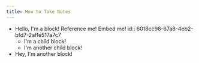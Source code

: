 ```yaml
---
title: How to Take Notes
---
```


- Hello, I'm a block! Reference me! Embed me!
  id:: 6018cc98-67a8-4eb2-bfd7-2affe517a7c7
    - I'm a child block!
    - I'm another child block!
- Hey, I'm another block!